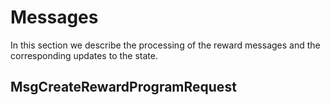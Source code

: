 <!--
order: 4
-->

# Messages

In this section we describe the processing of the reward messages and the corresponding updates to the state.

## MsgCreateRewardProgramRequest